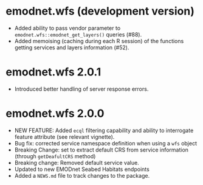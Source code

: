 # emodnet.wfs (development version)

* Added ability to pass vendor parameter to `emodnet.wfs::emodnet_get_layers()` queries (#88).
* Added memoising (caching during each R session) of the functions getting services
 and layers information (#52).

# emodnet.wfs 2.0.1

* Introduced better handling of server response errors.

# emodnet.wfs 2.0.0


* NEW FEATURE: Added `ecql` filtering capability and ability to interrogate feature attribute (see relevant vignette).
* Bug fix: corrected service namespace definition when using a `wfs` object
* Breaking Change: set to extract default CRS from service information (through `getDeafultCRS` method)
* Breaking change: Removed default service value.
* Updated to new EMODnet Seabed Habitats endpoints
* Added a `NEWS.md` file to track changes to the package.

